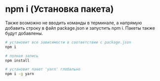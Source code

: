 # npm i (Установка пакета)

Также возможно не вводить команды в терминале, а напрямую добавить строку в файл package.json и запустить npm i.
Пакеты также будут добавлены.

```bash
# установит все зависимости в соответствии с package.json
npm i

# полная запись
npm install

# установит пакет 'yarn' глобально
npm i -g yarn
```
